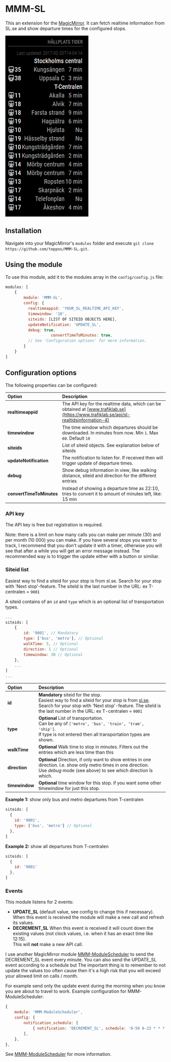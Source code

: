 # MMM-SL
This an extension for the [MagicMirror](https://github.com/MichMich/MagicMirror). It can fetch realtime information from SL.se and show departure times for the configured stops.

![Realtime information](/img/screenshot.PNG?raw=true 'Realtime information')

## Installation
Navigate into your MagicMirror's `modules` folder and execute `git clone https://github.com/teppos/MMM-SL.git`.


## Using the module

To use this module, add it to the modules array in the `config/config.js` file:
```javascript
modules: [
	{
		module: 'MMM-SL',
		config: {
          realtimeappid: 'YOUR_SL_REALTIME_API_KEY',
          timewindow: '10',
          siteids: [LIST OF SITEID OBJECTS HERE],
          updateNotification: 'UPDATE_SL',
          debug: true,
					convertTimeToMinutes: true,
          // See 'Configuration options' for more information.
		}
	}
]
```

## Configuration options

The following properties can be configured:

| Option                 | Description                                         |
|:-----------------------|:----------------------------------------------------|
| **realtimeappid**      | The API key for the realtime data, which can be obtained at  [www.trafiklab.se](https://www.trafiklab.se/api/sl-realtidsinformation-4) |
| **timewindow**         | The time window which departures should be downloaded. In minutes from now. Min `1`. Max `60`. Default `10` |
| **siteids**            | List of siteid objects. See explanation below of siteids |
| **updateNotification** | The notification to listen for. If received then will trigger update of departure times. |
| **debug** | Show debug information in view, like walking distance, siteid and direction for the different entries |
| **convertTimeToMinutes** | Instead of showing a departure time as 22:10, tries to convert it to amount of minutes left, like: 15 min |


### API key

The API key is free but registration is required.

Note: there is a limit on how many calls you can make per minute (30) and per month (10 000) you can make. If you have several stops you want to track, I recommend that you don't update it with a timer, otherwise you will see that after a while you will get an error message instead. The recommended way is to trigger the update either with a button or similiar.

### Siteid list

Easiest way to find a siteid for your stop is from sl.se. Search for your stop with 'Next stop'-feature. The siteId is the last number in the URL: ex T-centralen = `9001`

A siteid contains of an `id` and `type` which is an optional list of transportation types.

```javascript
...
siteids: [
	{
		id: '9001', // Mandatory
		type: ['bus', 'metro'], // Optional
		walkTime: 5, // Optional
		direction: 1 // Optional
		timewindow: 30 // Optional
	},
	...
]
...
```

| Option                 | Description                                         |
|:-----------------------|:----------------------------------------------------|
| **id**      | **Mandatory** siteid for the stop. <br/> Easiest way to find a siteid for your stop is from [sl.se](https://sl.se). Search for your stop with 'Next stop'-feature. The siteId is the last number in the URL: ex T-centralen = `9001`|
| **type**         | **Optional** List of transportation. <br/> Can be any of `['metro', 'bus', 'train', 'tram', 'ship']`. <br/> If type is not entered then all transportation types are shown. |
| **walkTime**            | **Optional**  Walk time to stop in minutes. Filters out the entries which are less time than this |
| **direction** | **Optional** Direction, if only want to show entries in one direction. I.e. show only metro times in one direction. <br/> Use *debug* mode (see above) to see which direction îs which. |
| **timewindow** | **Optional** time window for this stop. if you want some other timewindow for just this stop. |

  **Example 1:** show only bus and metro departures from T-centralen

```javascript
siteids: [
  {
    id: '9001',
    type: ['bus', 'metro'] // Optional
  },
]
```

  **Example 2:** show all departures from T-centralen

```javascript
siteids: [
  {
    id: '9001'
  },
]
```
### Events

This module listens for 2 events:
* **UPDATE_SL** (default value, see config to change this if necessary). <br/> When this event is received the module will make a new call and refresh its values.
* **DECREMENT_SL** When this event is received it will count down the existing values (not clock values, i.e. when it has an exact time like 12:15). <br/> This will **not** make a new API call.

I use another MagicMirror module [MMM-ModuleScheduler](https://github.com/ianperrin/MMM-ModuleScheduler) to send the DECREMENT_SL event every minute.
You can also send the UPDATE_SL event according to a schedule but The important thing is to remember to not update the values too often cause then it's a high risk that you will exceed your allowed limit on calls / month.

For example send only the update event during the morning when you know you are about to travel to work.
Example configuration for MMM-ModuleScheduler:

```javascript
{
	module: 'MMM-ModuleScheduler',
	config: {
		notification_schedule: [
			{ notification: 'DECREMENT_SL', schedule: '0-59 6-23 * * *', },
		],
	},
},
```
See [MMM-ModuleScheduler](https://github.com/ianperrin/MMM-ModuleScheduler) for more information.
